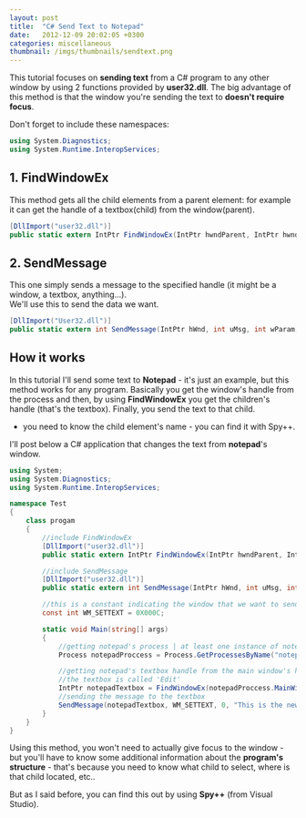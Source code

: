 ```yaml
---
layout: post
title:  "C# Send Text to Notepad"
date:   2012-12-09 20:02:05 +0300
categories: miscellaneous
thumbnail: /imgs/thumbnails/sendtext.png
---
```


This tutorial focuses on **sending text** from a C# program to any other window by using 2 functions provided by **user32.dll**. The big advantage of this method is that the window you're sending the text to **doesn't require focus**.

Don't forget to include these namespaces:

```csharp
using System.Diagnostics;
using System.Runtime.InteropServices;
```

## 1\. FindWindowEx

This method gets all the child elements from a parent element: for example it can get the handle of a textbox(child) from the window(parent).

```csharp
[DllImport("user32.dll")]
public static extern IntPtr FindWindowEx(IntPtr hwndParent, IntPtr hwndChildAfter, string lpszClass, string lpszWindow);
```

## 2\. SendMessage

This one simply sends a message to the specified handle (it might be a window, a textbox, anything...).  
We'll use this to send the data we want.

```csharp
[DllImport("User32.dll")]
public static extern int SendMessage(IntPtr hWnd, int uMsg, int wParam, string lParam);
```

## How it works

In this tutorial I'll send some text to **Notepad** - it's just an example, but this method works for any program. Basically you get the window's handle from the process and then, by using **FindWindowEx** you get the children's handle (that's the textbox). Finally, you send the text to that child.

* you need to know the child element's name - you can find it with Spy++.

I'll post below a C# application that changes the text from **notepad**'s window.

```csharp
using System;
using System.Diagnostics;
using System.Runtime.InteropServices;

namespace Test
{
    class progam
    {
        //include FindWindowEx
        [DllImport("user32.dll")]
        public static extern IntPtr FindWindowEx(IntPtr hwndParent, IntPtr hwndChildAfter, string lpszClass, string lpszWindow);

        //include SendMessage
        [DllImport("user32.dll")]
        public static extern int SendMessage(IntPtr hWnd, int uMsg, int wParam, string lParam);

        //this is a constant indicating the window that we want to send a text message
        const int WM_SETTEXT = 0X000C;

        static void Main(string[] args)
        {
            //getting notepad's process | at least one instance of notepad must be running
            Process notepadProccess = Process.GetProcessesByName("notepad")[0]; 

            //getting notepad's textbox handle from the main window's handle
            //the textbox is called 'Edit'
            IntPtr notepadTextbox = FindWindowEx(notepadProccess.MainWindowHandle, IntPtr.Zero, "Edit", null);  
            //sending the message to the textbox
            SendMessage(notepadTextbox, WM_SETTEXT, 0, "This is the new Text!!!");  
        }
    }
}
```

Using this method, you won't need to actually give focus to the window - but you'll have to know some additional information about the **program's structure** - that's because you need to know what child to select, where is that child located, etc..

But as I said before, you can find this out by using **Spy++** (from Visual Studio).
